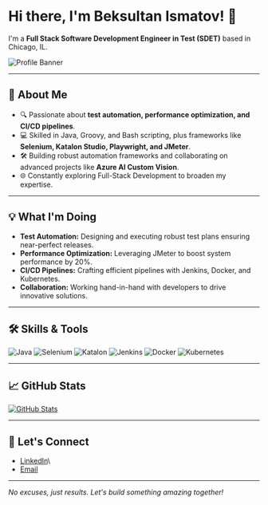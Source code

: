 # Hi there, I'm Beksultan Ismatov! 👋

I'm a **Full Stack Software Development Engineer in Test (SDET)** based in Chicago, IL.

![Profile Banner](https://via.placeholder.com/1200x300?text=Welcome+to+Beksultan's+Profile)

---

## 🚀 About Me

- 🔍 Passionate about **test automation, performance optimization, and CI/CD pipelines**.
- 💻 Skilled in Java, Groovy, and Bash scripting, plus frameworks like **Selenium, Katalon Studio, Playwright, and JMeter**.
- 🛠️ Building robust automation frameworks and collaborating on advanced projects like **Azure AI Custom Vision**.
- 🌐 Constantly exploring Full-Stack Development to broaden my expertise.

---

## 💡 What I'm Doing

- **Test Automation:** Designing and executing robust test plans ensuring near-perfect releases.
- **Performance Optimization:** Leveraging JMeter to boost system performance by 20%.
- **CI/CD Pipelines:** Crafting efficient pipelines with Jenkins, Docker, and Kubernetes.
- **Collaboration:** Working hand-in-hand with developers to drive innovative solutions.

---

## 🛠️ Skills & Tools

![Java](https://img.shields.io/badge/Java-ED8B00?style=flat&logo=java&logoColor=white)
![Selenium](https://img.shields.io/badge/Selenium-43B02A?style=flat&logo=selenium&logoColor=white)
![Katalon](https://img.shields.io/badge/Katalon-ED1C24?style=flat&logo=katalon&logoColor=white)
![Jenkins](https://img.shields.io/badge/Jenkins-D24939?style=flat&logo=jenkins&logoColor=white)
![Docker](https://img.shields.io/badge/Docker-2496ED?style=flat&logo=docker&logoColor=white)
![Kubernetes](https://img.shields.io/badge/Kubernetes-326CE5?style=flat&logo=kubernetes&logoColor=white)

---

## 📈 GitHub Stats

[![GitHub Stats](https://github-readme-stats.vercel.app/api?username=bksultan&show_icons=true&theme=tokyonight)](https://github.com/bksultan)

---

## 🔗 Let's Connect

- [LinkedIn](https://www.linkedin.com/in/bksultan-ismatov)\
- [Email](mailto:bksultan.ismatov@gmail.com)

---

*No excuses, just results. Let's build something amazing together!*
